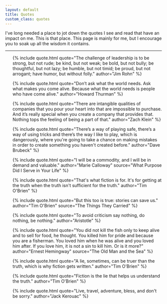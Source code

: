 ```yaml
---
layout: default
title: Quotes
custom_class: quotes
---
```

<div class="grid">
  <div class="grid__col grid__col--4-of-12">
    I've long needed a place to jot down the quotes I see and read that have an impact on me. This is that place. This page is mainly for me, but I encourage you to soak up all the wisdom it contains.
    <hr class="hr--long">
  </div>
  <div class="grid__col grid__col--8-of-12">
<ul>
  {% include quote.html quote="The challenge of leadership is to be strong, but not rude; be kind, but not weak; be bold, but not bully; be thoughtful, but not lazy; be humble, but not timid; be proud, but not arrogant; have humor, but without folly." author="Jim Rohn" %}

  {% include quote.html quote="Don’t ask what the world needs. Ask what makes you come alive. Because what the world needs is people who have come alive." author="Howard Thurman" %}

  {% include quote.html quote="There are intangible qualities of companies that you pour your heart into that are impossible to purchase. And it’s really special when you create a company that provides that. Nothing tops the feeling of being a part of that." author="Zach Klein" %}

  {% include quote.html quote="There’s a way of playing safe, there’s a way of using tricks and there’s the way I like to play, which is dangerously, where you're going to take a chance on making mistakes in order to create something you haven't created before." author="Dave Brubeck" %}

  {% include quote.html quote="I will be a commodity, and I will be in demand and valuable." author="Marie Calloway" source="What Purpose Did I Serve in Your Life" %}

  {% include quote.html quote="That's what fiction is for. It's for getting at the truth when the truth isn't sufficient for the truth." author="Tim O'Brien" %}

  {% include quote.html quote="But this too is true: stories can save us." author="Tim O'Brien" source="The Things They Carried" %}

  {% include quote.html quote="To avoid criticism say nothing, do nothing, be nothing." author="Aristotle" %}

  {% include quote.html quote="You did not kill the fish only to keep alive and to sell for food, he thought. You killed him for pride and because you are a fisherman. You loved him when he was alive and you loved him after. If you love him, it is not a sin to kill him. Or is it more?" author="Ernest Hemingway" source="The Old Man and the Sea" %}

  {% include quote.html quote="A lie, sometimes, can be truer than the truth, which is why fiction gets written." author="Tim O'Brien" %}

  {% include quote.html quote="Fiction is the lie that helps us understand the truth." author="Tim O'Brien" %}

  {% include quote.html quote="Live, travel, adventure, bless, and don't be sorry." author="Jack Kerouac" %}
</ul>
</div>
